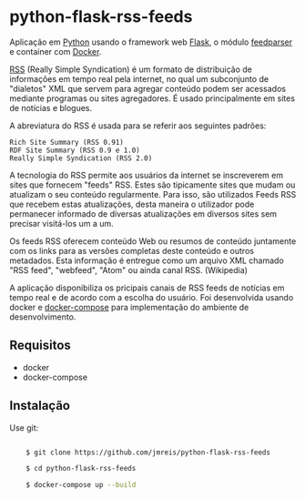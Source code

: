 python-flask-rss-feeds
=====

Aplicação em [Python](https://www.python.org/doc/) usando o framework web [Flask](https://flask.palletsprojects.com/en/2.0.x/),
o módulo [feedparser](https://pythonhosted.org/feedparser/) e container com [Docker](https://docs.docker.com/).

[RSS](https://pt.wikipedia.org/wiki/RSS) (Really Simple Syndication) é um formato de distribuição de informações em tempo real pela internet, no qual um subconjunto de "dialetos" XML que servem para agregar conteúdo podem ser acessados mediante programas ou sites agregadores. É usado principalmente em sites de notícias e blogues.

A abreviatura do RSS é usada para se referir aos seguintes padrões:

    Rich Site Summary (RSS 0.91)
    RDF Site Summary (RSS 0.9 e 1.0)
    Really Simple Syndication (RSS 2.0)

A tecnologia do RSS permite aos usuários da internet se inscreverem em sites que fornecem "feeds" RSS. Estes são tipicamente sites que mudam ou atualizam o seu conteúdo regularmente. Para isso, são utilizados Feeds RSS que recebem estas atualizações, desta maneira o utilizador pode permanecer informado de diversas atualizações em diversos sites sem precisar visitá-los um a um.

Os feeds RSS oferecem conteúdo Web ou resumos de conteúdo juntamente com os links para as versões completas deste conteúdo e outros metadados. Esta informação é entregue como um arquivo XML chamado "RSS feed", "webfeed", "Atom" ou ainda canal RSS.
(Wikipedia)

A aplicação disponibiliza os pricipais canais de RSS feeds de notícias em tempo real e de acordo com a escolha do usuário. Foi desenvolvida usando docker e [docker-compose](https://docs.docker.com/compose/) 
para implementação do ambiente de desenvolvimento.


Requisitos
----------

- docker
- docker-compose


Instalação
----------

Use git:

```bash

    $ git clone https://github.com/jmreis/python-flask-rss-feeds

    $ cd python-flask-rss-feeds

    $ docker-compose up --build

```

